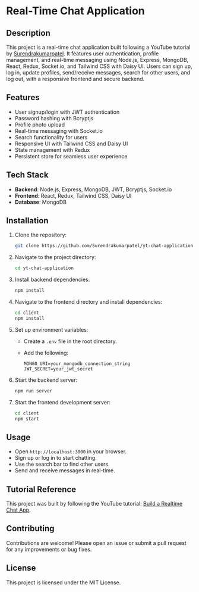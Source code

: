 # Real-Time Chat Application

## Description

This project is a real-time chat application built following a YouTube tutorial by [Surendrakumarpatel](https://www.youtube.com/watch?v=KGH6z0Z0GXA). It features user authentication, profile management, and real-time messaging using Node.js, Express, MongoDB, React, Redux, Socket.io, and Tailwind CSS with Daisy UI. Users can sign up, log in, update profiles, send/receive messages, search for other users, and log out, with a responsive frontend and secure backend.

## Features

- User signup/login with JWT authentication
- Password hashing with Bcryptjs
- Profile photo upload
- Real-time messaging with Socket.io
- Search functionality for users
- Responsive UI with Tailwind CSS and Daisy UI
- State management with Redux
- Persistent store for seamless user experience

## Tech Stack

- **Backend**: Node.js, Express, MongoDB, JWT, Bcryptjs, Socket.io
- **Frontend**: React, Redux, Tailwind CSS, Daisy UI
- **Database**: MongoDB

## Installation

1. Clone the repository:

   ```bash
   git clone https://github.com/Surendrakumarpatel/yt-chat-application.git
   ```

2. Navigate to the project directory:

   ```bash
   cd yt-chat-application
   ```

3. Install backend dependencies:

   ```bash
   npm install
   ```

4. Navigate to the frontend directory and install dependencies:

   ```bash
   cd client
   npm install
   ```

5. Set up environment variables:
   - Create a `.env` file in the root directory.
   - Add the following:

     ```env
     MONGO_URI=your_mongodb_connection_string
     JWT_SECRET=your_jwt_secret
     ```

6. Start the backend server:

   ```bash
   npm run server
   ```

7. Start the frontend development server:

   ```bash
   cd client
   npm start
   ```

## Usage

- Open `http://localhost:3000` in your browser.
- Sign up or log in to start chatting.
- Use the search bar to find other users.
- Send and receive messages in real-time.

## Tutorial Reference

This project was built by following the YouTube tutorial: [Build a Realtime Chat App](https://www.youtube.com/watch?v=KGH6z0Z0GXA).

## Contributing

Contributions are welcome! Please open an issue or submit a pull request for any improvements or bug fixes.

## License

This project is licensed under the MIT License.
